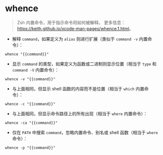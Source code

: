 # whence

> Zsh 内置命令，用于指示命令将如何被解释。
> 更多信息：<https://keith.github.io/xcode-man-pages/whence.1.html>。

- 解释 `command`，如果定义为 `alias` 则进行扩展（类似于 `command -v` 内置命令）：

`whence "{{command}}"`

- 显示 `command` 的类型，如果定义为函数或二进制则显示位置（相当于 `type` 和 `command -V` 内置命令）：

`whence -v "{{command}}"`

- 与上面相同，但显示 shell 函数的内容而不是位置（相当于 `which` 内置命令）：

`whence -c "{{command}}"`

- 与上面相同，但显示命令路径上的所有出现（相当于 `where` 内置命令）：

`whence -ca "{{command}}"`

- 仅在 `PATH` 中搜索 `command`，忽略内置命令、别名或 shell 函数（相当于 `where` 命令）：

`whence -p "{{command}}"`